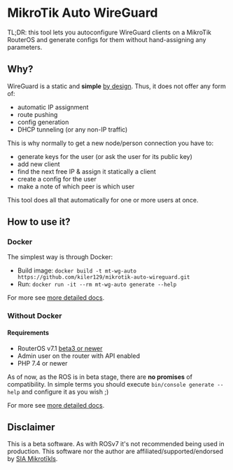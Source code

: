 # MikroTik Auto WireGuard

TL;DR: this tool lets you autoconfigure WireGuard clients on a MikroTik RouterOS and generate configs for them without 
hand-assigning any parameters.

## Why?
WireGuard is a static and **simple** [by design](https://www.wireguard.com). Thus, it does not offer any form of:

- automatic IP assignment
- route pushing
- config generation
- DHCP tunneling (or any non-IP traffic)

This is why normally to get a new node/person connection you have to:

- generate keys for the user (or ask the user for its public key)
- add new client
- find the next free IP & assign it statically a client
- create a config for the user
- make a note of which peer is which user

This tool does all that automatically for one or more users at once.

## How to use it?

### Docker
The simplest way is through Docker:

- Build image: `docker build -t mt-wg-auto https://github.com/kiler129/mikrotik-auto-wireguard.git`
- Run: `docker run -it --rm mt-wg-auto generate --help`

For more see [more detailed docs](docs/).

### Without Docker
#### Requirements
- RouterOS v7.1 [beta3 or newer](https://github.com/kiler129/mikrotik-auto-wireguard/issues/2)
- Admin user on the router with API enabled  
- PHP 7.4 or newer

As of now, as the ROS is in beta stage, there are **no promises** of compatibility. In simple terms you should execute
`bin/console generate --help` and configure it as you wish ;)

For more see [more detailed docs](docs/).

## Disclaimer
This is a beta software. As with ROSv7 it's not recommended being used in production. This software nor the author are
affiliated/supported/endorsed by [SIA Mikrotīkls](https://mikrotik.com/aboutus).


